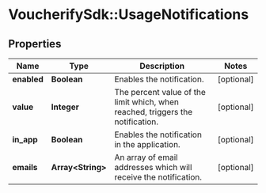 # VoucherifySdk::UsageNotifications

## Properties

| Name | Type | Description | Notes |
| ---- | ---- | ----------- | ----- |
| **enabled** | **Boolean** | Enables the notification. | [optional] |
| **value** | **Integer** | The percent value of the limit which, when reached, triggers the notification. | [optional] |
| **in_app** | **Boolean** | Enables the notification in the application. | [optional] |
| **emails** | **Array&lt;String&gt;** | An array of email addresses which will receive the notification. | [optional] |

